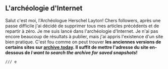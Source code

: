 ## L'archéologie d'Internet
Salut c'est moi, l'Archéologue Herschel Layton! Chers followers, après une passe difficile j'ai décidé de supprimer tous mes articles précédents et de repartir à zéro. Je me suis lancé dans l'archéologie d'Internet. Je n'ai pas encore beaucoup de résultats à publier, mais j'ai appris l'existence d'un site bien pratique. C'est fou comme on peut trouver __les anciennes versions de certains sites sur [archive.today](http://archive.vn). Il suffit de mettre l'adresse du site en-dessous de _I want to search the archive for saved snapshots_!__

`/// e`
